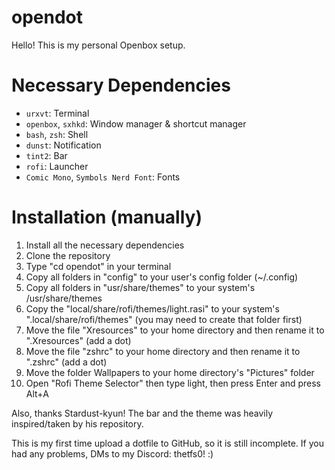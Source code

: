 # opendot
Hello! This is my personal Openbox setup.

# Necessary Dependencies
- `urxvt`: Terminal
- `openbox`, `sxhkd`: Window manager & shortcut manager
- `bash`, `zsh`: Shell
- `dunst`: Notification
- `tint2`: Bar
- `rofi`: Launcher
- `Comic Mono`, `Symbols Nerd Font`: Fonts

# Installation (manually)
1. Install all the necessary dependencies
2. Clone the repository
3. Type "cd opendot" in your terminal
4. Copy all folders in "config" to your user's config folder (~/.config)
5. Copy all folders in "usr/share/themes" to your system's /usr/share/themes
6. Copy the "local/share/rofi/themes/light.rasi" to your system's ".local/share/rofi/themes" (you may need to create that folder first)
7. Move the file "Xresources" to your home directory and then rename it to ".Xresources" (add a dot)
8. Move the file "zshrc" to your home directory and then rename it to ".zshrc" (add a dot)
9. Move the folder Wallpapers to your home directory's "Pictures" folder
10. Open "Rofi Theme Selector" then type light, then press Enter and press Alt+A

Also, thanks Stardust-kyun! The bar and the theme was heavily inspired/taken by his repository.

This is my first time upload a dotfile to GitHub, so it is still incomplete. If you had any problems, DMs to my Discord: thetfs0! :)
